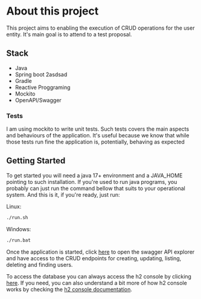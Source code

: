 # About this project
This project aims to enabling the execution of CRUD operations for the user entity. It's main goal is to attend to a test proposal.

## Stack
- Java
- Spring boot 2asdsad
- Gradle
- Reactive Proggraming
- Mockito
- OpenAPI/Swagger

### Tests
I am using mockito to write unit tests. Such tests covers the main aspects and behaviours of the application. It's useful because we know that while those tests run fine the application is, potentially, behaving as expected

## Getting Started
To get started you will need a java 17+ environment and a JAVA_HOME pointing to such installation. If you're used to run java programs, you probably can just run the command bellow that suits to your operational system. 
And this is it, if you're ready, just run:

Linux:
```bash
./run.sh
```

Windows:
```cmd
./run.bat
```

Once the application is started, click [here](http://localhost:8080/swagger-ui.html) to open the swagger API explorer and have access to the CRUD endpoints for creating, updating, listing, deleting and finding users.

To access the database you can always access the h2 console by clicking [here](http://localhost:8080/h2-console). If you need, you can also understand a bit more of how h2 console works by checking the [h2 console documentation](https://developers.redhat.com/quickstarts/eap-archive/h2-console).